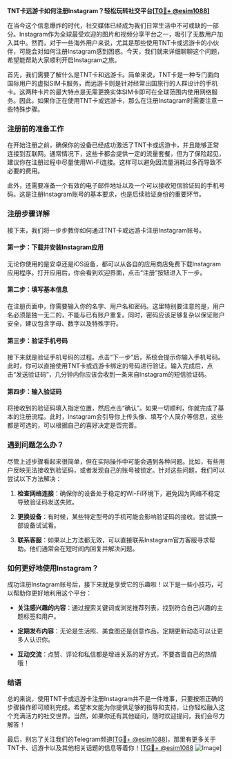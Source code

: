 **TNT卡远游卡如何注册Instagram？轻松玩转社交平台[[TG💪+ @esim1088](https://t.me/s/esim1088)]**

在当今这个信息爆炸的时代，社交媒体已经成为我们日常生活中不可或缺的一部分。Instagram作为全球最受欢迎的图片和视频分享平台之一，吸引了无数用户加入其中。然而，对于一些海外用户来说，尤其是那些使用TNT卡或远游卡的小伙伴，可能会对如何注册Instagram感到困惑。今天，我们就来详细聊聊这个问题，希望能帮助大家顺利开启Instagram之旅。

首先，我们需要了解什么是TNT卡和远游卡。简单来说，TNT卡是一种专门面向国际用户的虚拟SIM卡服务，而远游卡则是针对经常出国旅行的人群设计的手机卡。这两种卡片的最大特点是无需更换实体SIM卡即可在全球范围内使用网络服务。因此，如果你正在使用TNT卡或远游卡，那么在注册Instagram时需要注意一些特殊步骤。

### 注册前的准备工作

在开始注册之前，确保你的设备已经成功激活了TNT卡或远游卡，并且能够正常连接到互联网。通常情况下，这些卡都会提供一定的流量套餐，但为了保险起见，建议你在注册过程中尽量使用Wi-Fi连接。这样可以避免因流量消耗过多而导致不必要的费用。

此外，还需要准备一个有效的电子邮件地址以及一个可以接收短信验证码的手机号码。这是注册Instagram账号的基本要求，也是后续验证身份的重要环节。

### 注册步骤详解

接下来，我们将一步步教你如何通过TNT卡或远游卡注册Instagram账号。

#### 第一步：下载并安装Instagram应用

无论你使用的是安卓还是iOS设备，都可以从各自的应用商店免费下载Instagram应用程序。打开应用后，你会看到欢迎界面，点击“注册”按钮进入下一步。

#### 第二步：填写基本信息

在注册页面中，你需要输入你的名字、用户名和密码。这里特别要注意的是，用户名必须是独一无二的，不能与已有账户重复。同时，密码应该足够复杂以保证账户安全，建议包含字母、数字以及特殊字符。

#### 第三步：验证手机号码

接下来就是验证手机号码的过程。点击“下一步”后，系统会提示你输入手机号码。此时，你可以直接使用TNT卡或远游卡绑定的号码进行验证。输入完成后，点击“发送验证码”，几分钟内你应该会收到一条来自Instagram的短信验证码。

#### 第四步：输入验证码

将接收到的验证码填入指定位置，然后点击“确认”。如果一切顺利，你就完成了基本的注册流程。此时，Instagram会引导你上传头像、填写个人简介等信息，这些都是可选的，可以根据自己的喜好决定是否完善。

### 遇到问题怎么办？

尽管上述步骤看起来很简单，但在实际操作中可能会遇到各种问题。比如，有些用户反映无法接收到验证码，或者发现自己的账号被锁定。针对这些问题，我们可以尝试以下方法解决：

1. **检查网络连接**：确保你的设备处于稳定的Wi-Fi环境下，避免因为网络不稳定导致验证码发送失败。
   
2. **更换设备**：有时候，某些特定型号的手机可能会影响验证码的接收。尝试换一部设备试试看。

3. **联系客服**：如果以上方法都无效，可以直接联系Instagram官方客服寻求帮助。他们通常会在短时间内回复并解决问题。

### 如何更好地使用Instagram？

成功注册Instagram账号后，接下来就是享受它的乐趣啦！以下是一些小技巧，可以帮助你更好地利用这个平台：

- **关注感兴趣的内容**：通过搜索关键词或浏览推荐列表，找到符合自己兴趣的主题标签和用户。
  
- **定期发布内容**：无论是生活照、美食图还是创意作品，定期更新动态可以让更多人认识你。

- **互动交流**：点赞、评论和私信都是增进关系的好方式，不要吝啬自己的热情哦！

### 结语

总的来说，使用TNT卡或远游卡注册Instagram并不是一件难事，只要按照正确的步骤操作即可顺利完成。希望本文能为你提供足够的指导和支持，让你轻松融入这个充满活力的社交世界。当然，如果你还有其他疑问，随时欢迎提问，我们会尽力解答！

最后，别忘了关注我们的Telegram频道[[TG💪+ @esim1088](https://t.me/s/esim1088)]，那里有更多关于TNT卡、远游卡以及其他相关话题的信息等着你！[[TG💪+ @esim1088](https://t.me/s/esim1088) ![Image](https://i.postimg.cc/4NQfJmqS/Snipaste-2025-05-13-00-14-12.png)]